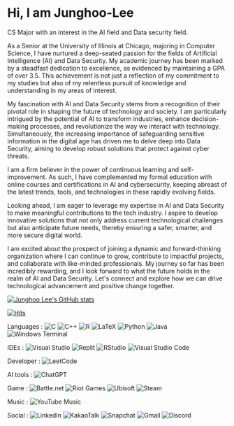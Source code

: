 # Hi, I am Junghoo-Lee
CS Major with an interest in the AI field and Data security field.

As a Senior at the University of Illinois at Chicago, majoring in Computer Science, I have nurtured a deep-seated passion for the fields of Artificial Intelligence (AI) and Data Security. My academic journey has been marked by a steadfast dedication to excellence, as evidenced by maintaining a GPA of over 3.5. This achievement is not just a reflection of my commitment to my studies but also of my relentless pursuit of knowledge and understanding in my areas of interest.

My fascination with AI and Data Security stems from a recognition of their pivotal role in shaping the future of technology and society. I am particularly intrigued by the potential of AI to transform industries, enhance decision-making processes, and revolutionize the way we interact with technology. Simultaneously, the increasing importance of safeguarding sensitive information in the digital age has driven me to delve deep into Data Security, aiming to develop robust solutions that protect against cyber threats.

I am a firm believer in the power of continuous learning and self-improvement. As such, I have complemented my formal education with online courses and certifications in AI and cybersecurity, keeping abreast of the latest trends, tools, and technologies in these rapidly evolving fields.

Looking ahead, I am eager to leverage my expertise in AI and Data Security to make meaningful contributions to the tech industry. I aspire to develop innovative solutions that not only address current technological challenges but also anticipate future needs, thereby ensuring a safer, smarter, and more secure digital world.

I am excited about the prospect of joining a dynamic and forward-thinking organization where I can continue to grow, contribute to impactful projects, and collaborate with like-minded professionals. My journey so far has been incredibly rewarding, and I look forward to what the future holds in the realm of AI and Data Security. Let's connect and explore how we can drive technological advancement and positive change together.

[![Junghoo Lee's GitHub stats](https://github-readme-stats.vercel.app/api?username=JadeLee01&show_icons=true&theme=dark)](https://github.com/anuraghazra/github-readme-stats)

[![Hits](https://hits.seeyoufarm.com/api/count/incr/badge.svg?url=https%3A%2F%2Fgithub.com%2Fhaesoo9410&count_bg=%23EB8B10&title_bg=%23684327&icon=&icon_color=%23E7E7E7&title=VISIT&edge_flat=false)](https://github.com/JadeLee01)


Languages :
![C](https://img.shields.io/badge/c-%2300599C.svg?style=flat-square&logo=c&logoColor=white) ![C++](https://img.shields.io/badge/c++-%2300599C.svg?style=flat-square&logo=c%2B%2B&logoColor=white) ![R](https://img.shields.io/badge/r-%23276DC3.svg?style=flat-square&logo=r&logoColor=white) ![LaTeX](https://img.shields.io/badge/latex-%23008080.svg?style=flat-square&logo=latex&logoColor=white) ![Python](https://img.shields.io/badge/python-3670A0?style=flat-square&logo=python&logoColor=ffdd54) ![Java](https://img.shields.io/badge/java-%23ED8B00.svg?style=flat-square&logo=openjdk&logoColor=white) ![Windows Terminal](https://img.shields.io/badge/Windows%20Terminal-%234D4D4D.svg?style=flat-square&logo=windows-terminal&logoColor=white)

IDEs :
![Visual Studio](https://img.shields.io/badge/Visual%20Studio-5C2D91.svg?style=flat-square&logo=visual-studio&logoColor=white) ![Replit](https://img.shields.io/badge/Replit-DD1200?style=flat-square&logo=Replit&logoColor=white) ![RStudio](https://img.shields.io/badge/RStudio-4285F4?style=flat-square&logo=rstudio&logoColor=white) ![Visual Studio Code](https://img.shields.io/badge/Visual%20Studio%20Code-0078d7.svg?style=flat-square&logo=visual-studio-code&logoColor=white)

Developer :
![LeetCode](https://img.shields.io/badge/LeetCode-000000?style=flat-square&logo=LeetCode&logoColor=#d16c06)

AI tools : 
![ChatGPT](https://img.shields.io/badge/chatGPT-74aa9c?style=flat-square&logo=openai&logoColor=white)

Game : 
![Battle.net](https://img.shields.io/badge/battle.net-%2300AEFF.svg?style=flat-square&logo=battle.net&logoColor=white) ![Riot Games](https://img.shields.io/badge/riotgames-D32936.svg?style=flat-square&logo=riotgames&logoColor=white) ![Ubisoft](https://img.shields.io/badge/Ubisoft-%23F5F5F5.svg?style=flat-square&logo=Ubisoft&logoColor=black) ![Steam](https://img.shields.io/badge/steam-%23000000.svg?style=flat-square&logo=steam&logoColor=white)

Music :
![YouTube Music](https://img.shields.io/badge/YouTube_Music-FF0000?style=flat-square&logo=youtube-music&logoColor=white)

Social :
![LinkedIn](https://img.shields.io/badge/linkedin-%230077B5.svg?style=flat-square&logo=linkedin&logoColor=white) ![KakaoTalk](https://img.shields.io/badge/kakaotalk-ffcd00.svg?style=flat-square&logo=kakaotalk&logoColor=000000) ![Snapchat](https://img.shields.io/badge/Snapchat-%23FFFC00.svg?style=flat-square&logo=Snapchat&logoColor=white) ![Gmail](https://img.shields.io/badge/Gmail-D14836?style=flat-square&logo=gmail&logoColor=white) ![Discord](https://img.shields.io/badge/Discord-%235865F2.svg?style=flat-square&logo=discord&logoColor=white)
